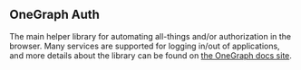 ## OneGraph Auth

The main helper library for automating all-things and/or authorization in the browser. Many services are supported for logging in/out of applications, and more details about the library can be found on [the OneGraph docs site](https://www.onegraph.com/docs/logging_users_in_and_out.html).
